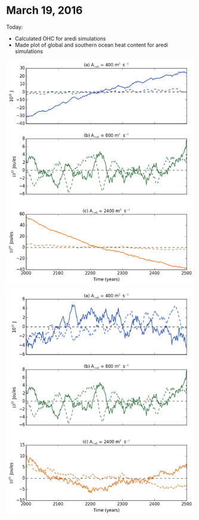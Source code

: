 # March 19, 2016

Today:
* Calculated OHC for aredi simulations
* Made plot of global and southern ocean heat content for aredi simulations

![OHC](files/ohc_aredi_simulations.png)

![OHC_detrended](files/ohc_aredi_simulations_detrend.png)
